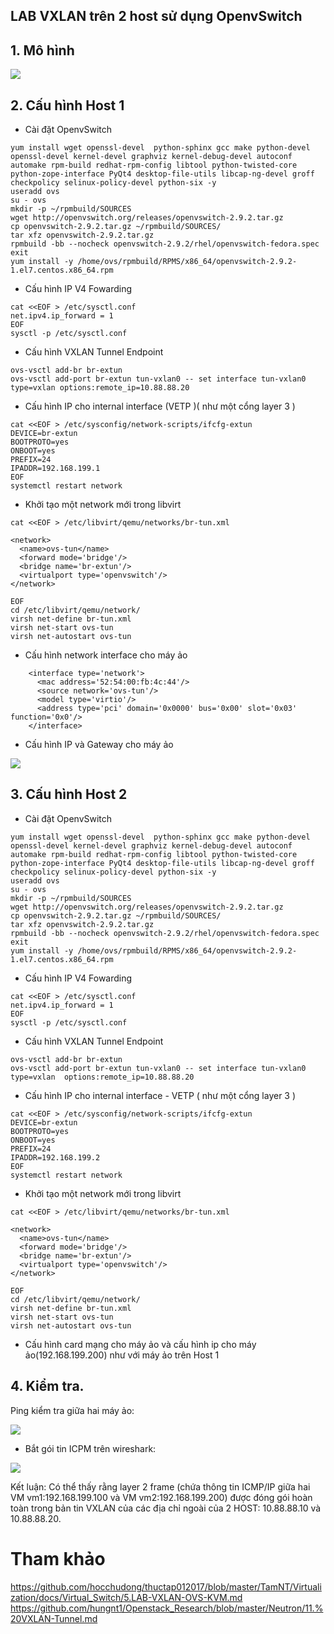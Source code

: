 ## LAB VXLAN trên 2 host  sử dụng OpenvSwitch

## 1. Mô hình

![](https://i.imgur.com/6aLogUF.png)

## 2. Cấu hình Host 1

- Cài đặt OpenvSwitch
```
yum install wget openssl-devel  python-sphinx gcc make python-devel openssl-devel kernel-devel graphviz kernel-debug-devel autoconf automake rpm-build redhat-rpm-config libtool python-twisted-core python-zope-interface PyQt4 desktop-file-utils libcap-ng-devel groff checkpolicy selinux-policy-devel python-six -y 
useradd ovs
su - ovs
mkdir -p ~/rpmbuild/SOURCES
wget http://openvswitch.org/releases/openvswitch-2.9.2.tar.gz
cp openvswitch-2.9.2.tar.gz ~/rpmbuild/SOURCES/
tar xfz openvswitch-2.9.2.tar.gz
rpmbuild -bb --nocheck openvswitch-2.9.2/rhel/openvswitch-fedora.spec
exit
yum install -y /home/ovs/rpmbuild/RPMS/x86_64/openvswitch-2.9.2-1.el7.centos.x86_64.rpm 
```

- Cấu hình IP V4 Fowarding
```
cat <<EOF > /etc/sysctl.conf
net.ipv4.ip_forward = 1
EOF
sysctl -p /etc/sysctl.conf
```

- Cấu hình VXLAN Tunnel Endpoint
```
ovs-vsctl add-br br-extun
ovs-vsctl add-port br-extun tun-vxlan0 -- set interface tun-vxlan0 type=vxlan options:remote_ip=10.88.88.20
```

- Cấu hình IP cho internal interface (VETP )( như một cổng layer 3 ) 
```
cat <<EOF > /etc/sysconfig/network-scripts/ifcfg-extun
DEVICE=br-extun
BOOTPROTO=yes
ONBOOT=yes
PREFIX=24
IPADDR=192.168.199.1
EOF
systemctl restart network
```

- Khởi tạo một network mới trong libvirt
````
cat <<EOF > /etc/libvirt/qemu/networks/br-tun.xml

<network>
  <name>ovs-tun</name>
  <forward mode='bridge'/>
  <bridge name='br-extun'/>
  <virtualport type='openvswitch'/>
</network>

EOF
cd /etc/libvirt/qemu/network/
virsh net-define br-tun.xml
virsh net-start ovs-tun
virsh net-autostart ovs-tun
````


- Cấu hình network interface cho máy ảo
```
    <interface type='network'>
      <mac address='52:54:00:fb:4c:44'/>
      <source network='ovs-tun'/>
      <model type='virtio'/>
      <address type='pci' domain='0x0000' bus='0x00' slot='0x03' function='0x0'/>
    </interface>
```

- Cấu hình IP và Gateway cho máy ảo

![](https://i.imgur.com/8XR9mYu.png)



## 3. Cấu hình Host 2


- Cài đặt OpenvSwitch
```
yum install wget openssl-devel  python-sphinx gcc make python-devel openssl-devel kernel-devel graphviz kernel-debug-devel autoconf automake rpm-build redhat-rpm-config libtool python-twisted-core python-zope-interface PyQt4 desktop-file-utils libcap-ng-devel groff checkpolicy selinux-policy-devel python-six -y 
useradd ovs
su - ovs
mkdir -p ~/rpmbuild/SOURCES
wget http://openvswitch.org/releases/openvswitch-2.9.2.tar.gz
cp openvswitch-2.9.2.tar.gz ~/rpmbuild/SOURCES/
tar xfz openvswitch-2.9.2.tar.gz
rpmbuild -bb --nocheck openvswitch-2.9.2/rhel/openvswitch-fedora.spec
exit
yum install -y /home/ovs/rpmbuild/RPMS/x86_64/openvswitch-2.9.2-1.el7.centos.x86_64.rpm
```

- Cấu hình IP V4 Fowarding
```
cat <<EOF > /etc/sysctl.conf
net.ipv4.ip_forward = 1
EOF
sysctl -p /etc/sysctl.conf
```

- Cấu hình VXLAN Tunnel Endpoint
```
ovs-vsctl add-br br-extun
ovs-vsctl add-port br-extun tun-vxlan0 -- set interface tun-vxlan0 type=vxlan  options:remote_ip=10.88.88.20
```

- Cấu hình IP cho internal interface - VETP ( như một cổng layer 3 ) 
```
cat <<EOF > /etc/sysconfig/network-scripts/ifcfg-extun
DEVICE=br-extun
BOOTPROTO=yes
ONBOOT=yes
PREFIX=24
IPADDR=192.168.199.2
EOF
systemctl restart network
```	

- Khởi tạo một network mới trong libvirt
````
cat <<EOF > /etc/libvirt/qemu/networks/br-tun.xml

<network>
  <name>ovs-tun</name>
  <forward mode='bridge'/>
  <bridge name='br-extun'/>
  <virtualport type='openvswitch'/>
</network>

EOF
cd /etc/libvirt/qemu/network/
virsh net-define br-tun.xml
virsh net-start ovs-tun
virsh net-autostart ovs-tun
````


- Cấu hình card mạng cho máy ảo và cấu hình ip cho máy ảo(192.168.199.200) như với máy ảo trên Host 1

## 4. Kiểm tra.

Ping kiểm tra giữa hai máy ảo:

![](https://i.imgur.com/CTnOjWE.png)


- Bắt gói tin ICPM trên wireshark:

![](https://i.imgur.com/IUehl2B.png)

Kết luận: Có thể thấy rằng layer 2 frame (chứa thông tin ICMP/IP giữa hai VM vm1:192.168.199.100 và VM vm2:192.168.199.200) được đóng gói hoàn toàn trong bản tin VXLAN của các địa chỉ ngoài của 2 HOST: 10.88.88.10 và 10.88.88.20.

# Tham khảo 
https://github.com/hocchudong/thuctap012017/blob/master/TamNT/Virtualization/docs/Virtual_Switch/5.LAB-VXLAN-OVS-KVM.md
https://github.com/hungnt1/Openstack_Research/blob/master/Neutron/11.%20VXLAN-Tunnel.md